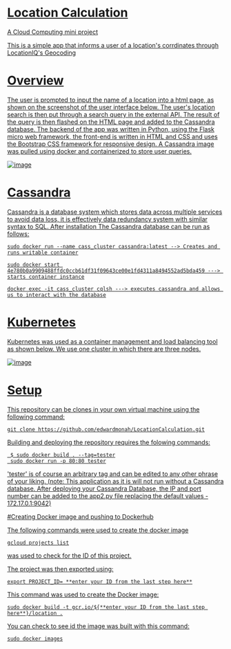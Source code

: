 # <u>**Location Calculation**

A Cloud Computing mini project

This is a simple app that informs a user of a location's corrdinates through LocationIQ's Geocoding
 
# Overview
  
The user is prompted to input the name of a location into a html page, as shown on the screenshot of the user interface below. The user's location search is then put through a search query in the external API. The result of the query is then flashed on the HTML page and added to the Cassandra database. The backend of the app was written in Python, using the Flask micro web framework, the front-end is written in HTML and CSS and uses the Bootstrap CSS framework for responsive design. A Cassandra image was pulled using docker and containerized to store user queries.

![image](https://user-images.githubusercontent.com/96924468/162692092-f5b3aa55-e05a-4a5f-b03d-51e36436179e.png)
 
# Cassandra 

Cassandra is a database system which stores data across multiple services to avoid data loss, it is effectively data redundancy system with similar syntax to SQL. After installation The Cassandra database can be run as follows:
 
```
sudo docker run --name cass_cluster cassandra:latest --> Creates and runs writable container
```

```
sudo docker start 4e780b0a9909488ffdc0ccb61df31f09643ce00e1fd4311a8494552ad5bda459 ---> starts container instance
```
 
``` 
docker exec -it cass_cluster cqlsh ---> executes cassandra and allows us to interact with the database
```
 
# Kubernetes

Kubernetes was used as a container management and load balancing tool as shown below. We use one cluster in which there are three nodes.

![image](https://user-images.githubusercontent.com/96924468/162695851-4400c7ef-b2e1-4456-b52c-39354b44f676.png)
 
 
 # Setup
 
 This repository can be clones in your own virtual machine using the following command:
 
 ```
 git clone https://github.com/edwardmonah/LocationCalculation.git
 ```
Building and deploying the repository requires the folowing commands:
 
```
 $ sudo docker build . --tag=tester
 sudo docker run -p 80:80 tester
```
'tester' is of course an arbitrary tag and can be edited to any other phrase of your liking.
 (note: This application as it is will not run without a Cassandra database. After deploying your Cassandra Database, the IP and port number can be added to the app2.py file replacing the default values - 172.17.0.1:9042)
 
 #Creating Docker image and pushing to Dockerhub
 
 The following commands were used to create the docker image
 ```
 gcloud projects list
```
 was used to check for the ID of this project.
 
 The project was then exported using:
 ```
 export PROJECT_ID= **enter your ID from the last step here**
 ```
 This command was used to create the Docker image:
 
 ```
 sudo docker build -t gcr.io/${**enter your ID from the last step here**}/location .
 ```
 You can check to see id the image was built with this command:
 ```
 sudo docker images
 ```
 
 
